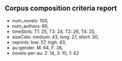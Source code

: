 
## Corpus composition criteria report

- num_novels: 100, 
- num_authors: 66, 
- timeSlots: T1: 25, T3: 24, T2: 26, T4: 25, 
- sizeCats: medium: 43, long: 27, short: 30, 
- reprints: low: 57, high: 43, 
- au-gender: M: 64, F: 36, 
- novels-per-au: 2: 14, 3: 10, 1: 42